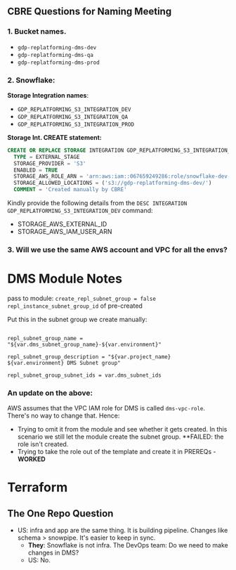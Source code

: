 ## CBRE Questions for Naming Meeting

### 1. Bucket names. 
- `gdp-replatforming-dms-dev`
- `gdp-replatforming-dms-qa`
- `gdp-replatforming-dms-prod`


### 2. Snowflake:

**Storage Integration names**:
-  `GDP_REPLATFORMING_S3_INTEGRATION_DEV`
-  `GDP_REPLATFORMING_S3_INTEGRATION_QA`
-  `GDP_REPLATFORMING_S3_INTEGRATION_PROD`

**Storage Int. CREATE statement:** 
```sql
CREATE OR REPLACE STORAGE INTEGRATION GDP_REPLATFORMING_S3_INTEGRATION_DEV
  TYPE = EXTERNAL_STAGE
  STORAGE_PROVIDER = 'S3'
  ENABLED = TRUE
  STORAGE_AWS_ROLE_ARN = 'arn:aws:iam::067659249286:role/snowflake-dev-s3-reader'
  STORAGE_ALLOWED_LOCATIONS = ('s3://gdp-replatforming-dms-dev/')
  COMMENT = 'Created manually by CBRE'  		
```

Kindly provide the following details from the `DESC INTEGRATION GDP_REPLATFORMING_S3_INTEGRATION_DEV` command: 
- STORAGE_AWS_EXTERNAL_ID
- STORAGE_AWS_IAM_USER_ARN

### 3. Will we use the same AWS account and VPC for all the envs?



# DMS Module Notes
pass to module: 
`create_repl_subnet_group = false`
`repl_instance_subnet_group_id` of pre-created


Put this in the subnet group we create manually:
```# Subnet group

repl_subnet_group_name = "${var.dms_subnet_group_name}-${var.environment}"

repl_subnet_group_description = "${var.project_name} ${var.environment} DMS Subnet group"

repl_subnet_group_subnet_ids = var.dms_subnet_ids
```

### An update on the above:
AWS assumes that the VPC IAM role for DMS is called `dms-vpc-role`. There's no way to change that.
Hence:
- Trying to omit it from the module and see whether it gets created. In this scenario we still let the module create the subnet group. **FAILED: the role isn't created.
- Trying to take the role out of the template and create it in PREREQs - **WORKED**



# Terraform

## The One Repo Question

- US: infra and app are the same thing. It is building pipeline. Changes like schema > snowpipe. It's  easier to keep in sync. 
	- **They**: Snowflake is not infra. The DevOps team: Do we need to make changes in DMS?
	- US: No.